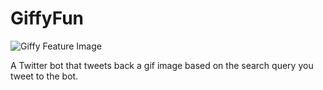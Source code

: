 GiffyFun
==============
![Giffy Feature Image](images/giffy.png)

A Twitter bot that tweets back a gif image based on the search query you tweet to the bot.
